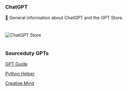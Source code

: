 ### ChatGPT

🤖 General information about ChatGPT and the GPT Store.

#

![ChatGPT Store](https://github.com/sourceduty/ChatGPT/assets/123030236/e2be7f0a-8114-4edd-9647-e8ef8e2b8c56)

#
### Sourceduty GPTs

[GPT Guide](https://chat.openai.com/g/g-GoLkguGSc-gpt-guide)

[Python Helper](https://chat.openai.com/g/g-NLUSBfccY-python-helper) 

[Creative Mind](https://chat.openai.com/g/g-bMDHS90Nw-creative-mind)
